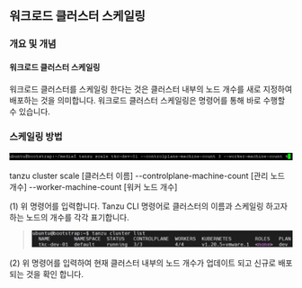 ## 워크로드 클러스터 스케일링
### 개요 및 개념
#### 워크로드 클러스터 스케일링

워크로드 클러스터를 스케일링 한다는 것은 클러스터 내부의 노드 개수를
새로 지정하여 배포하는 것을 의미합니다. 워크로드 클러스터 스케일링은
명령어를 통해 바로 수행할 수 있습니다.

### 스케일링 방법

![](images/w-scaling1.png)

tanzu cluster scale \[클러스터 이름\] \--controlplane-machine-count
\[관리 노드 개수\] \--worker-machine-count \[워커 노드 개수\]

(1) 위 명령어를 입력합니다. Tanzu CLI 명령어로 클러스터의 이름과
    스케일링 하고자 하는 노드의 개수를 각각 표기합니다.

> ![](images/w-scaling2.png)

(2) 위 명령어를 입력하여 현재 클러스터 내부의 노드 개수가 업데이트 되고
    신규로 배포되는 것을 확인 합니다.
